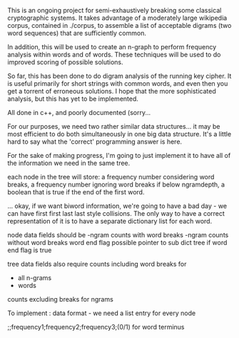 This is an ongoing project for semi-exhaustively breaking some classical
cryptographic systems. It takes advantage of a moderately large wikipedia
corpus, contained in ./corpus, to assemble a list of acceptable digrams (two
word sequences) that are sufficiently common.


In addition, this will be used to create an n-graph to perform frequency
analysis within words and of words. These techniques will be used to do improved
scoring of possible solutions.

So far, this has been done to do digram analysis of the running key cipher. It
is useful primarily for short strings with common words, and even then you get a
torrent of erroneous solutions. I hope that the more sophisticated analysis, but
this has yet to be implemented.

All done in c++, and poorly documented (sorry...


For our purposes, we need two rather similar data structures... it may be most
efficient to do both simultaneously in one big data structure. It's a little
hard to say what the 'correct' programming answer is here.

For the sake of making progress, I'm going to just implement it to have all of
the information we need in the same tree.

each node in the tree will store: a frequency number considering word breaks, a
frequency number ignoring word breaks if below ngramdepth, a boolean that is
true if the end of the first word.

... okay, if we want biword information, we're going to have a bad day - we can
have first first last last style collisions. The only way to have a correct
representation of it is to have a separate dictionary list for each word.

node data fields should be
-ngram counts with word breaks
-ngram counts without word breaks
word end flag
possible pointer to sub dict tree if word end flag is true

tree data fields also require
counts including word breaks for
  - all n-grams
  - words

counts excluding breaks for ngrams


To implement : data format - we need a list entry for every node

<firststring>;<secondstring>;frequency1;frequency2;frequency3;(0/1) for word terminus
